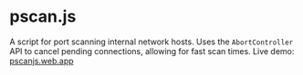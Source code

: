 # pscan.js

A script for port scanning internal network hosts. Uses the `AbortController` API to cancel pending connections, allowing for fast scan times. Live demo: [pscanjs.web.app](https://pscanjs.web.app)
